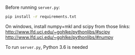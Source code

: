 Before running `server.py`:
```sh
pip install -r requirements.txt
```
On windows, install numpy+mkl and scipy from those links:
http://www.lfd.uci.edu/~gohlke/pythonlibs/#scipy
http://www.lfd.uci.edu/~gohlke/pythonlibs/#numpy

To run `server.py`, Python 3.6 is needed